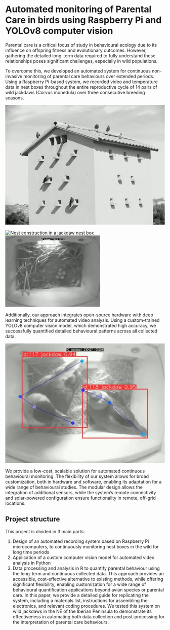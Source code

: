 # Automated monitoring of Parental Care in birds using Raspberry Pi and YOLOv8 computer vision

Parental care is a critical focus of study in behavioural ecology due to its influence on offspring fitness and evolutionary outcomes. However, gathering the detailed long-term data required to fully understand these relationships poses significant challenges, especially in wild populations. 

To overcome this, we developed an automated system for continuous non-invasive monitoring of parental care behaviours over extended periods. Using a Raspberry Pi-based system, we recorded video and temperature data in nest boxes throughout the entire reproductive cycle of 14 pairs of wild jackdaws (Corvus monedula) over three consecutive breeding seasons. 

<p align="left">
  <img src="images/outdoor_picture.jpg" alt="Artificial breeding tower" width="603" />
</p>

<p align="left">
  <img src="images/nest_construction.gif" alt="Nest construction in a jackdaw nest box" width="300" />
  <img src="images/incubation.gif" alt="Incubation of a jackdaw female" width="300" />
</p>

Additionally, our approach integrates open-source hardware with deep learning techniques for automated video analysis. Using a custom-trained YOLOv8 computer vision model, which demonstrated high accuracy, we successfully quantified detailed behavioural patterns across all collected data.

<p align="left">
  <img src="images/jackdaw_pose_detection.png" alt="Pose estimation in multiple individuals using YOLOv8" width="603" />
</p>

We provide a low-cost, scalable solution for automated continuous behavioural monitoring. The flexibility of our system allows for broad customization, both in hardware and software, enabling its adaptation for a wide range of behavioural studies. The modular design allows the integration of additional sensors, while the system’s remote connectivity and solar-powered configuration ensure functionality in remote, off-grid locations. 

## Project structure

This project is divided in 3 main parts:
1) Design of an automated recording system based on Raspberry Pi microcomputers, to continuously monitoring nest boxes in the wild for long time periods
1) Application of a custom computer vision model for automated video analysis in Python
1) Data processing and analysis in R to quantify parental behaviour using the long-term and continuous collected data. This approach provides an accessible, cost-effective alternative to existing methods, while offering significant flexibility, enabling customization for a wide range of behavioural quantification applications beyond avian species or parental care. In this paper, we provide a detailed guide for replicating the system, including a materials list, instructions for assembling the electronics, and relevant coding procedures. We tested this system on wild jackdaws in the NE of the Iberian Peninsula to demonstrate its effectiveness in automating both data collection and post-processing for the interpretation of parental care behaviours. 
